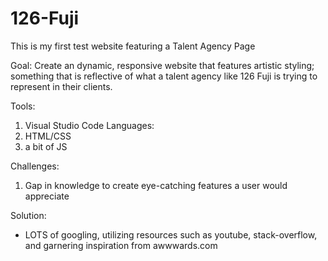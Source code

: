 # 126-Fuji
This is my first test website featuring a Talent Agency Page

Goal: Create an dynamic, responsive website that features artistic styling; something that is reflective of what a talent agency like 126 Fuji is trying to represent in their clients. 

Tools: 
1. Visual Studio Code 
Languages:
1. HTML/CSS
2. a bit of JS

Challenges: 
1. Gap in knowledge to create eye-catching features a user would appreciate

Solution:
- LOTS of googling, utilizing resources such as youtube, stack-overflow, and garnering inspiration from awwwards.com


